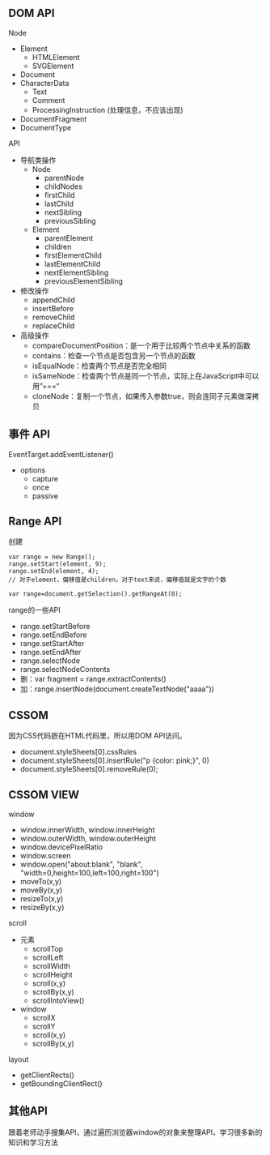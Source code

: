 ## DOM API
Node
  + Element
    + HTMLElement
    + SVGElement
  + Document
  + CharacterData
    + Text
    + Comment
    + ProcessingInstruction (处理信息，不应该出现)
  + DocumentFragment
  + DocumentType

API
  + 导航类操作
    + Node
      + parentNode
      + childNodes
      + firstChild
      + lastChild
      + nextSibling
      + previousSibling
    + Element
      + parentElement
      + children
      + firstElementChild
      + lastElementChild
      + nextElementSibling
      + previousElementSibling
  + 修改操作
    + appendChild
    + insertBefore
    + removeChild
    + replaceChild
  + 高级操作
    + compareDocumentPosition：是一个用于比较两个节点中关系的函数
    + contains：检查一个节点是否包含另一个节点的函数
    + isEqualNode：检查两个节点是否完全相同
    + isSameNode：检查两个节点是同一个节点，实际上在JavaScript中可以用”===“
    + cloneNode：复制一个节点，如果传入参数true，则会连同子元素做深拷贝
## 事件 API
EventTarget.addEventListener()
  + options
    + capture
    + once
    + passive
## Range API
创建
```
var range = new Range();
range.setStart(element, 9);
range.setEnd(element, 4);
// 对于element，偏移值是children，对于text来说，偏移值就是文字的个数

var range=document.getSelection().getRangeAt(0);
```

range的一些API
  + range.setStartBefore
  + range.setEndBefore
  + range.setStartAfter
  + range.setEndAfter
  + range.selectNode
  + range.selectNodeContents
  + 删：var fragment = range.extractContents()
  + 加：range.insertNode(document.createTextNode("aaaa"))
## CSSOM
因为CSS代码嵌在HTML代码里，所以用DOM API访问。 
  + document.styleSheets[0].cssRules
  + document.styleSheets[0].insertRule("p {color: pink;}", 0)
  + document.styleSheets[0].removeRule(0);

## CSSOM VIEW
window
  + window.innerWidth, window.innerHeight
  + window.outerWidth, window.outerHeight
  + window.devicePixelRatio
  + window.screen
  + window.open("about:blank", "blank", "width=0,height=100,left=100,right=100")
  + moveTo(x,y)
  + moveBy(x,y)
  + resizeTo(x,y)
  + resizeBy(x,y)
  
scroll
  + 元素
    + scrollTop
    + scrollLeft
    + scrollWidth
    + scrollHeight
    + scroll(x,y)
    + scrollBy(x,y)
    + scrollIntoView()
  + window
    + scrollX
    + scrollY
    + scroll(x,y)
    + scrollBy(x,y)
    
layout
  + getClientRects()
  + getBoundingClientRect()

## 其他API
跟着老师动手搜集API，通过遍历浏览器window的对象来整理API，学习很多新的知识和学习方法

